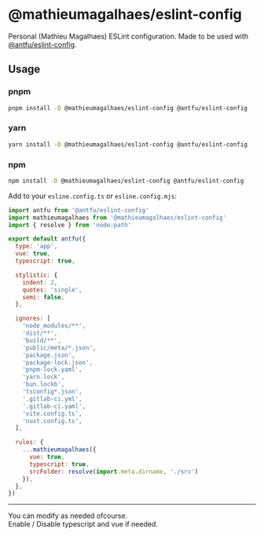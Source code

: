 # @mathieumagalhaes/eslint-config

Personal (Mathieu Magalhaes) ESLint configuration.
Made to be used with [@antfu/eslint-config](https://github.com/antfu/eslint-config).

## Usage

### pnpm
```bash
pnpm install -D @mathieumagalhaes/eslint-config @antfu/eslint-config
```

### yarn
```bash
yarn install -D @mathieumagalhaes/eslint-config @antfu/eslint-config
```

### npm
```bash
npm install -D @mathieumagalhaes/eslint-config @antfu/eslint-config
```

Add to your `esline.config.ts` or `esline.config.mjs`:

```js
import antfu from '@antfu/eslint-config'
import mathieumagalhaes from '@mathieumagalhaes/eslint-config'
import { resolve } from 'node:path'

export default antfu({
  type: 'app',
  vue: true,
  typescript: true,

  stylistic: {
    indent: 2,
    quotes: 'single',
    semi: false,
  },

  ignores: [
    'node_modules/**',
    'dist/**',
    'build/**',
    'public/meta/*.json',
    'package.json',
    'package-lock.json',
    'pnpm-lock.yaml',
    'yarn.lock',
    'bun.lockb',
    'tsconfig*.json',
    '.gitlab-ci.yml',
    '.gitlab-ci.yaml',
    'vite.config.ts',
    'nuxt.config.ts',
  ],

  rules: {
    ...mathieumagalhaes({
      vue: true,
      typescript: true,
      srcFolder: resolve(import.meta.dirname, './src')
    }),
  },
})
```
___

You can modify as needed ofcourse.<br>
Enable / Disable typescript and vue if needed.
